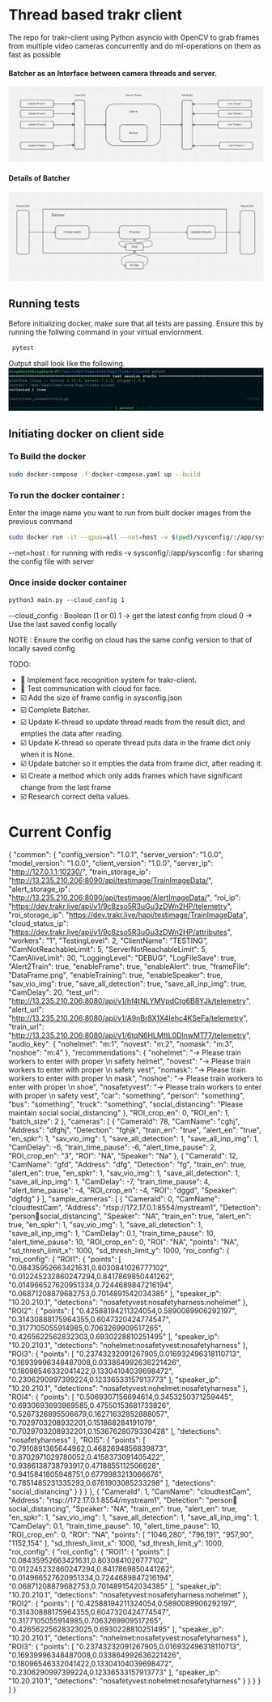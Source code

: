 # Thread based trakr client


The repo for trakr-client using Python asyncio with OpenCV to grab frames 
from multiple video cameras concurrently and do ml-operations on them as fast as possible

#### Batcher as an Interface between camera threads and server.
![batcher as an interface](./assets/batcher_as_interface.png)
#### Details of Batcher
![Batcher Details](./assets/batcher_details.png)


## Running tests
Before initializing docker, make sure that all tests are passing. Ensure this by running the follwing command in your virtual enviornment.
```sh
 pytest
```
Output shall look like the following.
![pytest expected output](./assets/pytest_output.png)

## Initiating docker on client side  

### To Build the docker
```sh
sudo docker-compose -f docker-compose.yaml up --build
```
### To run the docker container : 

Enter the image name you want to run from built docker images from the previous command
```sh
sudo docker run -it --gpus=all --net=host -v $(pwd)/sysconfig/:/app/sysconfig/ hacklabtest/trakr-client:version0.4.0 bash
```
--net=host                      : for running with redis
-v sysconfig/:/app/sysconfig    : for sharing the config file with server

### Once inside docker container
```python3.8
python3 main.py --cloud_config 1
```

--cloud_config : Boolean (1 or 0) 
  1 -> get the latest config from cloud
  0 -> Use the last saved config locally
                        
NOTE : 
Ensure the config on cloud has the same config version to that of locally saved config

TODO:
- :black_square_button: Implement face recognition system for trakr-client.
- :black_square_button: Test communication with cloud for face.
- :ballot_box_with_check: Add the size of frame config in sysconfig.json
- :ballot_box_with_check: Complete Batcher.
- :ballot_box_with_check: Update K-thread so update thread reads from the result dict, and empties the data after reading.
- :ballot_box_with_check: Update K-thread so operate thread puts data in the frame dict only when it is None.
- :ballot_box_with_check: Update batcher so it empties the data from frame dict, after reading it.
- :ballot_box_with_check: Create a method which only adds frames which have significant change from the last frame
- :ballot_box_with_check: Research correct delta values.

# Current Config

{
    "common": {
        "config_version": "1.0.1",
        "server_version": "1.0.0",
        "model_version": "1.0.0",
        "client_version": "1.0.0",
        "server_ip": "http://127.0.1.1:10230/",
        "train_storage_ip": "http://13.235.210.206:8090/api/testimage/TrainImageData/",
        "alert_storage_ip": "http://13.235.210.206:8090/api/testimage/AlertImageData/",
        "roi_ip": "https://dev.trakr.live/api/v1/9c8zso5R3uGu3zDWn2HP/telemetry",
        "roi_storage_ip": "https://dev.trakr.live/hapi/testimage/TrainImageData",
        "cloud_status_ip": "https://dev.trakr.live/api/v1/9c8zso5R3uGu3zDWn2HP/attributes",
        "workers": "1",
        "TestingLevel": 2,
        "ClientName": "TESTING",
        "CamNotReachableLimit": 5,
        "ServerNotReachableLimit": 5,
        "CamAliveLimit": 30,
        "LoggingLevel": "DEBUG",
        "LogFileSave": true,
        "Alert2Train": true,
        "enableFrame": true,
        "enableAlert": true,
        "frameFile": "DataFrame.png",
        "enableTraining": true,
        "enableSpeaker": true,
        "sav_vio_img": true,
        "save_all_detection": true,
        "save_all_inp_img": true,
        "CamDelay": 20,
        "test_url": "http://13.235.210.206:8080/api/v1/hf4tNLYMVpdCtg6B8YJk/telemetry",
        "alert_url": "http://13.235.210.206:8080/api/v1/A9nBr8X1X4Iehc4KSeFa/telemetry",
        "train_url": "http://13.235.210.206:8080/api/v1/6tqN6HLMttL0DlnwMT77/telemetry",
        "audio_key": {
            "nohelmet": "m:1",
            "novest": "m:2",
            "nomask": "m:3",
            "noshoe": "m:4"
        },
        "recommendations": {
            "nohelmet": "-> Please train workers to enter with proper \n safety helmet",
            "novest": "-> Please train workers to enter with proper \n safety vest",
            "nomask": "-> Please train workers to enter with proper \n mask",
            "noshoe": "-> Please train workers to enter with proper \n shoe",
            "nosafetyvest": "-> Please train workers to enter with proper \n safety vest",
            "car": "something",
            "person": "something",
            "bus": "something",
            "truck": "something",
            "social_distancing": "Please maintain social social_distancing"
        },
        "ROI_crop_en": 0,
        "ROI_en": 1,
        "batch_size": 2
    },
    "cameras": [
        {
            "CameraId": 78,
            "CamName": "cghj",
            "Address": "dfghj",
            "Detection": "fghjk",
            "train_en": "true",
            "alert_en": "true",
            "en_spkr": 1,
            "sav_vio_img": 1,
            "save_all_detection": 1,
            "save_all_inp_img": 1,
            "CamDelay": -6,
            "train_time_pause": -6,
            "alert_time_pause": 2,
            "ROI_crop_en": "3",
            "ROI": "NA",
            "Speaker": "Na"
        },
        {
            "CameraId": 12,
            "CamName": "gfd",
            "Address": "dfg",
            "Detection": "fg",
            "train_en": true,
            "alert_en": true,
            "en_spkr": 1,
            "sav_vio_img": 1,
            "save_all_detection": 1,
            "save_all_inp_img": 1,
            "CamDelay": -7,
            "train_time_pause": 4,
            "alert_time_pause": -4,
            "ROI_crop_en": -4,
            "ROI": "dggd",
            "Speaker": "dgfdg"
        }
    ],
    "sample_cameras": [
        {
            "CameraId": 0,
            "CamName": "cloudtestCam",
            "Address": "rtsp://172.17.0.1:8554/mystream1",
            "Detection": "person:car:social_distancing",
            "Speaker": "NA",
            "train_en": true,
            "alert_en": true,
            "en_spkr": 1,
            "sav_vio_img": 1,
            "save_all_detection": 1,
            "save_all_inp_img": 1,
            "CamDelay": 0.1,
            "train_time_pause": 10,
            "alert_time_pause": 10,
            "ROI_crop_en": 0,
            "ROI": "NA",
            "points": "NA",
            "sd_thresh_limit_x": 1000,
            "sd_thresh_limit_y": 1000,
            "roi_config": {
                "roi_config": {
                    "ROI1": {
                        "points": [
                            "0.08435952663421631,0.8030841026777102",
                            "0.012245232860247294,0.8417869850441262",
                            "0.014966527620951334,0.7244689847216194",
                            "0.06871208879682753,0.7014891542034385"
                        ],
                        "speaker_ip": "10.20.210.1",
                        "detections": "nosafetyvest:nosafetyharness:nohelmet"
                    },
                    "ROI2": {
                        "points": [
                            "0.42588194211324054,0.5890089906292197",
                            "0.31430888175964355,0.6047320424774547",
                            "0.3177105055914985,0.7063269909517265",
                            "0.4265622562832303,0.6930228810251495"
                        ],
                        "speaker_ip": "10.20.210.1",
                        "detections": "nohelmet:nosafetyvest:nosafetyharness"
                    },
                    "ROI3": {
                        "points": [
                            "0.23743232091267905,0.016932496318110713",
                            "0.16939996348487008,0.033864992636221426",
                            "0.18096546332041422,0.13304104039698472",
                            "0.2306290997399224,0.12336533157913773"
                        ],
                        "speaker_ip": "10.20.210.1",
                        "detections": "nosafetyvest:nohelmet:nosafetyharness"
                    },
                    "ROI4": {
                        "points": [
                            "0.5069307156694614,0.3453250371259445",
                            "0.6930693693969585,0.47550153681733826",
                            "0.5267326895506679,0.16271632852888057",
                            "0.7029703208932201,0.151868284191079",
                            "0.7029703208932201,0.15367628079330428"
                        ],
                        "detections": "nosafetyharness"
                    },
                    "ROI5": {
                        "points": [
                            "0.7910891365644962,0.4682694856839873",
                            "0.8702971029780052,0.4158373091405422",
                            "0.9386138738793917,0.4718855112506628",
                            "0.9415841805948751,0.6779983213066676",
                            "0.7851485231335293,0.6761903085233298"
                        ],
                        "detections": "social_distancing"
                    }
                }
            }
        },
        {
            "CameraId": 1,
            "CamName": "cloudtestCam",
            "Address": "rtsp://172.17.0.1:8554/mystream1",
            "Detection": "person:car:social_distancing",
            "Speaker": "NA",
            "train_en": true,
            "alert_en": true,
            "en_spkr": 1,
            "sav_vio_img": 1,
            "save_all_detection": 1,
            "save_all_inp_img": 1,
            "CamDelay": 0.1,
            "train_time_pause": 10,
            "alert_time_pause": 10,
            "ROI_crop_en": 0,
            "ROI": "NA",
            "points": [
                "1046,280",
                "796,191",
                "957,90",
                "1152,154"
            ],
            "sd_thresh_limit_x": 1000,
            "sd_thresh_limit_y": 1000,
            "roi_config": {
                "roi_config": {
                    "ROI1": {
                        "points": [
                            "0.08435952663421631,0.8030841026777102",
                            "0.012245232860247294,0.8417869850441262",
                            "0.014966527620951334,0.7244689847216194",
                            "0.06871208879682753,0.7014891542034385"
                        ],
                        "speaker_ip": "10.20.210.1",
                        "detections": "nosafetyvest:nosafetyharness:nohelmet"
                    },
                    "ROI2": {
                        "points": [
                            "0.42588194211324054,0.5890089906292197",
                            "0.31430888175964355,0.6047320424774547",
                            "0.3177105055914985,0.7063269909517265",
                            "0.42656225628323025,0.6930228810251495"
                        ],
                        "speaker_ip": "10.20.210.1",
                        "detections": "nohelmet:nosafetyvest:nosafetyharness"
                    },
                    "ROI3": {
                        "points": [
                            "0.23743232091267905,0.016932496318110713",
                            "0.16939996348487008,0.033864992636221426",
                            "0.18096546332041422,0.13304104039698472",
                            "0.2306290997399224,0.12336533157913773"
                        ],
                        "speaker_ip": "10.20.210.1",
                        "detections": "nosafetyvest:nohelmet:nosafetyharness"
                    }
                }
            }
        }
    ]
}